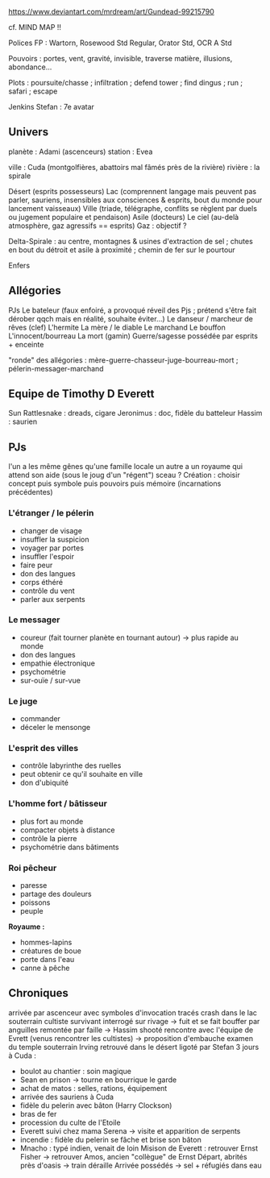 https://www.deviantart.com/mrdream/art/Gundead-99215790

cf. MIND MAP !!

Polices FP : Wartorn, Rosewood Std Regular, Orator Std, OCR A Std

Pouvoirs : portes, vent, gravité, invisible, traverse matière, illusions, abondance...

Plots : poursuite/chasse ; infiltration ; defend tower ; find dingus ; run ; safari ; escape

Jenkins
Stefan : 7e avatar

## Univers
planète : Adami (ascenceurs)
station : Evea

ville : Cuda (montgolfières, abattoirs mal fâmés près de la rivière)
rivière : la spirale

Désert (esprits possesseurs)
Lac (comprennent langage mais peuvent pas parler, sauriens, insensibles aux consciences & esprits, bout du monde pour lancement vaisseaux)
Ville (triade, télégraphe, conflits se règlent par duels ou jugement populaire et pendaison)
Asile (docteurs)
Le ciel (au-delà atmosphère, gaz agressifs == esprits)
Gaz : objectif ?

Delta-Spirale : au centre, montagnes & usines d'extraction de sel ; chutes en bout du détroit et asile à proximité ; chemin de fer sur le pourtour

Enfers

## Allégories
PJs
Le bateleur (faux enfoiré, a provoqué réveil des Pjs ; prétend s'être fait dérober qqch mais en réalité, souhaite éviter...)
Le danseur / marcheur de rêves (clef)
L'hermite
La mère / le diable
Le marchand
Le bouffon
L'innocent/bourreau
La mort (gamin)
Guerre/sagesse possédée par esprits + enceinte

"ronde" des allégories : mère-guerre-chasseur-juge-bourreau-mort ; pélerin-messager-marchand
	
## Equipe de Timothy D Everett
Sun Rattlesnake : dreads, cigare
Jeronimus : doc, fidèle du batteleur
Hassim : saurien

## PJs
l'un a les même gênes qu'une famille locale
un autre a un royaume qui attend son aide (sous le joug d'un "régent")
sceau ?
Création : choisir concept puis symbole puis pouvoirs puis mémoire (incarnations précédentes)

### L'étranger / le pélerin
- changer de visage
- insuffler la suspicion
- voyager par portes
- insuffler l'espoir
- faire peur
- don des langues
- corps éthéré
- contrôle du vent
- parler aux serpents

### Le messager
- coureur (fait tourner planète en tournant autour) -> plus rapide au monde
- don des langues
- empathie électronique
- psychométrie
- sur-ouïe / sur-vue

### Le juge
- commander
- déceler le mensonge

### L'esprit des villes
- contrôle labyrinthe des ruelles
- peut obtenir ce qu'il souhaite en ville
- don d'ubiquité

### L'homme fort / bâtisseur
- plus fort au monde
- compacter objets à distance
- contrôle la pierre
- psychométrie dans bâtiments

### Roi pêcheur
- paresse
- partage des douleurs
- poissons
- peuple

**Royaume :**
* hommes-lapins
* créatures de boue
* porte dans l'eau
* canne à pêche


## Chroniques
arrivée par ascenceur avec symboles d'invocation tracés
crash dans le lac souterrain
cultiste survivant interrogé sur rivage → fuit et se fait bouffer par anguilles
remontée par faille → Hassim shooté
rencontre avec l'équipe de Evrett (venus rencontrer les cultistes) → proposition d'embauche
examen du temple souterrain
Irving retrouvé dans le désert ligoté par Stefan
3 jours à Cuda :
- boulot au chantier : soin magique
- Sean en prison → tourne en bourrique le garde
- achat de matos : selles, rations, équipement
- arrivée des sauriens à Cuda
- fidèle du pelerin avec bâton (Harry Clockson)
- bras de fer
- procession du culte de l'Etoile
- Everett suivi chez mama Serena → visite et apparition de serpents
- incendie : fidèle du pelerin se fâche et brise son bâton
- Mnacho : typé indien, venait de loin
Misison de Everett : retrouver Ernst Fisher
→ retrouver Amos, ancien "collègue" de Ernst
Départ, abrités près d'oasis
→ train déraille
Arrivée possédés → sel + réfugiés dans eau

